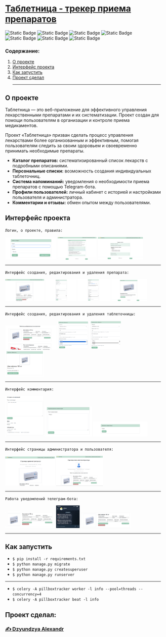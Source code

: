 # [Таблетница - трекер приема препаратов](https://github.com/dzyundzya/PillBoxTracker)

![Static Badge](https://img.shields.io/badge/author-Dzyundzya%20Alexandr-red
)
![Static Badge](https://img.shields.io/badge/celery-5.5.3-green
)
![Static Badge](https://img.shields.io/badge/python-3.9.13-blue
)
![Static Badge](https://img.shields.io/badge/django-3.2.16-black
)
![Static Badge](https://img.shields.io/badge/bootstrap-5-blue
)
![Static Badge](https://img.shields.io/badge/pytest-7.1.3-gray
)
![Static Badge](https://img.shields.io/badge/sqlite-orange
)


### Содержание:

1. [О проекте](#о-проекте)
2. [Интерфейс проекта](#интерфейс-проекта)
3. [Как запустить](#как-запустить)
4. [Проект сделал](#проект-сделал)
<br><hr>

## О проекте

Таблетница — это веб-приложение для эффективного управления лекарственными препаратами и их систематизации. Проект создан для помощи пользователям в организации и контроле приема медикаментов.

Проект «Таблетница» призван сделать процесс управления лекарствами более организованным и эффективным, помогая пользователям следить за своим здоровьем и своевременно принимать необходимые препараты.

* __Каталог препаратов:__ систематизированный список лекарств с подробными описаниями.<br>
* __Персональные списки:__ возможность создания индивидуальных таблеточниц.<br>
* __Система напоминаний:__ уведомления о необходимости приема препаратов с помощью Telegram-бота.<br>
* __Профили пользователей:__ личный кабинет с историей и настройками пользователя и администратора.<br>
* __Комментарии и отзывы:__ обмен опытом между пользователями.<br>

## Интерфейс проекта

`Логин, о проекте, правила:`
<p float="left">
  <img src="README_images/login.png" width="33%" />
  <img src="README_images/about.png" width="25%" />
  <img src="README_images/rules.png" width="29%" />
</p>
<hr>

`Интерфейс создания, редактирования и удаления препарата:`
<p float="left">
  <img src="README_images/detail_pill.png" width="25%" />
  <img src="README_images/create_pill.png" width="20%" />
  <img src="README_images/edit_pill.png" width="21%" />
  <img src="README_images/delete_pill.png" width="23%" />
</p>
<hr>

`Интерфейс создания, редактирования и удаления таблеточницы:`
<p float="left">
  <img src="README_images/detail_pillbox.png" width="33%" />
  <img src="README_images/create_pillbox.png" width="20%" />
  <img src="README_images/edit_pillbox.png" width="20%" />
  <img src="README_images/delete_pillbox.png" width="25%" />
</p>
<hr>

`Интерфейс комментария:`
<p float="left">
  <img src="README_images/detail_comment.png" width="25%" />
  <img src="README_images/edit_comment.png" width="30%" />
  <img src="README_images/delete_comment.png" width="35%" />
</p>
<hr>

`Интерфейс страницы администратора и пользователя:`
<p float="left">
  <img src="README_images/admin_detail.png" width="32%" />
  <img src="README_images/user_detail.png" width="30%" />
</p>
<hr>

`Работа уведомлений телеграм-бота:`
<p float="left">
  <img src="README_images/before.png" width="32%" />
  <img src="README_images/bot.jpg" width="15%" />
  <img src="README_images/after.png" width="32%" />
</p>
<hr>

## Как запустить
- `$ pip install -r requirements.txt`
- `$ python manage.py migrate`
- `$ python manage.py createsuperuser`
- `$ python manage.py runserver`
---
- `$ celery -A pillboxtracker worker -l info --pool=threads --concurrency=4`
- `$ celery -A pillboxtracker beat -l info`



## Проект сделал:
### [✍️ Dzyundzya Alexandr](https://github.com/dzyundzya)
